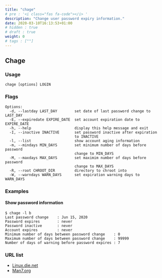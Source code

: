 ```yaml
---
title: "chage"
# pre : '<i class="fas fa-code"></i> '
description: "Change user password expiry information."
date: 2020-03-10T16:13:53+01:00
# hidden : true
# draft : true
weight: 0
# tags : [""]
---
```


## Chage

### Usage

```plain
chage [options] LOGIN
```

### Flags

```plain
Options:
  -d, --lastday LAST_DAY        set date of last password change to LAST_DAY
  -E, --expiredate EXPIRE_DATE  set account expiration date to EXPIRE_DATE
  -h, --help                    display this help message and exit
  -I, --inactive INACTIVE       set password inactive after expiration
                                to INACTIVE
  -l, --list                    show account aging information
  -m, --mindays MIN_DAYS        set minimum number of days before password
                                change to MIN_DAYS
  -M, --maxdays MAX_DAYS        set maximim number of days before password
                                change to MAX_DAYS
  -R, --root CHROOT_DIR         directory to chroot into
  -W, --warndays WARN_DAYS      set expiration warning days to WARN_DAYS
```

### Examples

#### Show password information

```plain
$ chage -l b
Last password change    : Jun 15, 2020
Password expires        : never
Password inactive       : never
Account expires         : never
Minimum number of days between password change    : 0
Maximum number of days between password change    : 99999
Number of days of warning before password expires : 7
```

### URL list

- [Linux.die.net](https://linux.die.net/man/1/chage)
- [Man7.org](http://man7.org/linux/man-pages/man1/chage.1.html)
